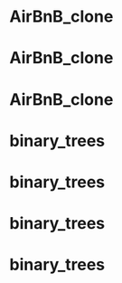 # AirBnB_clone
# AirBnB_clone
# AirBnB_clone
# binary_trees
# binary_trees
# binary_trees
# binary_trees
